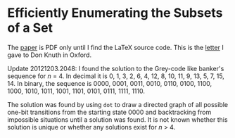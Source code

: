 Efficiently Enumerating the Subsets of a Set
============================================

The [paper](https://github.com/jloughry/subset/blob/master/loughry2000.pdf) is
PDF only until I find the LaTeX source code. This is the
[letter](https://github.com/jloughry/subset/blob/master/letter_to_prof_knuth.pdf)
I gave to Don Knuth in Oxford.

Update 20121203.2048: I found the solution to the Grey-code like banker's sequence
for *n* = 4. In decimal it is 0, 1, 3, 2, 6, 4, 12, 8, 10, 11, 9, 13, 5, 7, 15, 14.
In binary, the sequence is 0000, 0001, 0011, 0010, 0110, 0100, 1100, 1000, 1010,
1011, 1001, 1101, 0101, 0111, 1111, 1110.

The solution was found by using `dot` to draw a directed graph of all possible
one-bit transitions from the starting state 0000 and backtracking from impossible
situations until a solution was found.  It is not known whether this solution is
unique or whether any solutions exist for *n* > 4.

